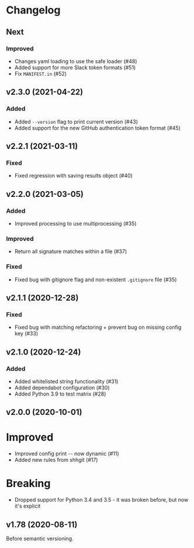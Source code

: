 # Changelog

## Next

### Improved

- Changes yaml loading to use the safe loader (#48)
- Added support for more Slack token formats (#51)
- Fix `MANIFEST.in` (#52)

## v2.3.0 (2021-04-22)

### Added

- Added `--version` flag to print current version (#43)
- Added support for the new GitHub authentication token format (#45)

## v2.2.1 (2021-03-11)

### Fixed

- Fixed regression with saving results object (#40)

## v2.2.0 (2021-03-05)

### Added

- Improved processing to use multiprocessing (#35)

### Improved

- Return all signature matches within a file (#37)

### Fixed

- Fixed bug with gitignore flag and non-existent `.gitignore` file (#35)

## v2.1.1 (2020-12-28)

### Fixed

- Fixed bug with matching refactoring + prevent bug on missing config key (#33)

## v2.1.0 (2020-12-24)

### Added

- Added whitelisted string functionality (#31)
- Added dependabot configuration (#30)
- Added Python 3.9 to test matrix (#28)

## v2.0.0 (2020-10-01)

# Improved

- Improved config print -- now dynamic (#11)
- Added new rules from shhgit (#17)

# Breaking

- Dropped support for Python 3.4 and 3.5 - it was broken before, but now it's explicit

## v1.78 (2020-08-11)

Before semantic versioning.

